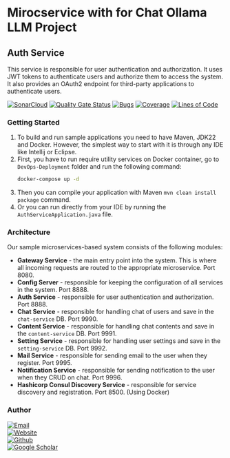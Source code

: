 # Mirocservice with for Chat Ollama LLM Project

## Auth Service

This service is responsible for user authentication and authorization. It uses JWT tokens to authenticate users and
authorize them to access the system. It also provides an OAuth2 endpoint for third-party applications to authenticate
users.

[![SonarCloud](https://sonarcloud.io/images/project_badges/sonarcloud-black.svg)](https://sonarcloud.io/dashboard?id=SBMS-Ollama-Clone_Auth-Service)
[![Quality Gate Status](https://sonarcloud.io/api/project_badges/measure?project=SBMS-Ollama-Clone_Auth-Service&metric=alert_status)](https://sonarcloud.io/dashboard?id=SBMS-Ollama-Clone_Auth-Service)
[![Bugs](https://sonarcloud.io/api/project_badges/measure?project=SBMS-Ollama-Clone_Auth-Service&metric=bugs)](https://sonarcloud.io/dashboard?id=SBMS-Ollama-Clone_Auth-Service)
[![Coverage](https://sonarcloud.io/api/project_badges/measure?project=SBMS-Ollama-Clone_Auth-Service&metric=coverage)](https://sonarcloud.io/dashboard?id=SBMS-Ollama-Clone_Auth-Service)
[![Lines of Code](https://sonarcloud.io/api/project_badges/measure?project=SBMS-Ollama-Clone_Auth-Service&metric=ncloc)](https://sonarcloud.io/dashboard?id=SBMS-Ollama-Clone_Auth-Service)

### Getting Started

1. To build and run sample applications you need to have Maven, JDK22 and Docker. However, the simplest way to start
   with it is through any IDE like Intellij or Eclipse.
2. First, you have to run require utility services on Docker container, go to `DevOps-Deployment` folder and run the
   following command:
    ```bash
    docker-compose up -d
    ```
3. Then you can compile your application with Maven `mvn clean install package` command.
4. Or you can run directly from your IDE by running the `AuthServiceApplication.java` file.

### Architecture

Our sample microservices-based system consists of the following modules:

- **Gateway Service** - the main entry point into the system. This is where all incoming requests are routed to the
  appropriate microservice. Port 8080.
- **Config Server** - responsible for keeping the configuration of all services in the system. Port 8888.
- **Auth Service** - responsible for user authentication and authorization. Port 8888.
- **Chat Service** - responsible for handling chat of users and save in the `chat-service` DB. Port 9990.
- **Content Service** - responsible for handling chat contents and save in the `content-service` DB. Port 9991.
- **Setting Service** - responsible for handling user settings and save in the `setting-service` DB. Port 9992.
- **Mail Service** - responsible for sending email to the user when they register. Port 9995.
- **Notification Service** - responsible for sending notification to the user when they CRUD on chat. Port 9996.
- **Hashicorp Consul Discovery Service** - responsible for service discovery and registration. Port 8500. (Using Docker)

### Author

[![Email](https://img.shields.io/badge/Email-Kimleang-blue?style=flat&logo=gmail)](mailto:kimleang.srd@gmail.com)<br/>
[![Website](https://img.shields.io/badge/Website-Kimleang-blue?style=flat&logo=google-chrome)](https://kkimleang.com)<br/>
[![Github](https://img.shields.io/badge/Github-Kimleang-blue?style=flat&logo=github)](https://github.com/KimleangSama)<br/>
[![Google Scholar](https://img.shields.io/badge/Google%20Scholar-Kimleang-blue?style=flat&logo=google-scholar)](https://scholar.google.com/citations?user=j67umTIAAAAJ&hl=en&oi=ao)<br/>
